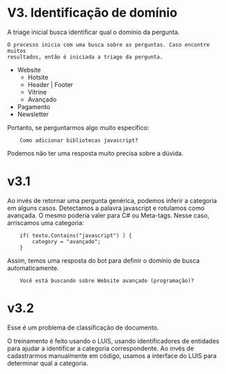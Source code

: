 
# V3. Identificação de domínio

A triage inicial busca identificar qual o domínio da pergunta. 

    O processo inicia com uma busca sobre as perguntas. Caso encontre muitos 
    resultados, então é iniciada a triage da pergunta.

* Website 
    * Hotsite
    * Header | Footer
    * Vitrine
    * Avançado
* Pagamento
* Newsletter

Portanto, se perguntarmos algo muito específico:

```
    Como adicionar bibliotecas javascript?
```

Podemos não ter uma resposta muito precisa sobre a dúvida.


# v3.1

Ao invés de retornar uma pergunta genérica, podemos inferir a categoria em
alguns casos. Detectamos a palavra javascript e rotulamos como avançada. O mesmo poderia
valer para C# ou Meta-tags. Nesse caso, arriscamos uma categoria:

```
    if( texto.Contains("javascript") ) {
        category = "avançado";
    }
```

Assim, temos uma resposta do bot para definir o domínio de busca automaticamente.

```
    Você está buscando sobre Website avançado (programação)?
```

# v3.2

Esse é um problema de classificação de documento.

O treinamento é feito usando o LUIS, usando identificadores de entidades para
ajudar a identificar a categoria correspondente. Ao invés de cadastrarmos
manualmente em código, usamos a interface do LUIS para determinar qual a 
categoria.


